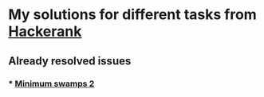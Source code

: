 # My solutions for different tasks from [Hackerank](https://www.hackerrank.com/dashboard)

## Already resolved issues
### * [Minimum swamps 2](https://www.hackerrank.com/challenges/minimum-swaps-2/problem?isFullScreen=true&h_l=interview&playlist_slugs%5B%5D=interview-preparation-kit&playlist_slugs%5B%5D=arrays)
